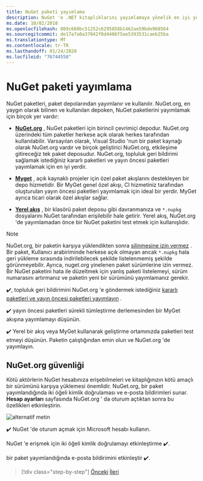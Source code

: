 ```yaml
---
title: NuGet paketi yayımlama
description: NuGet 'e .NET kitaplıklarını yayımlamaya yönelik en iyi yöntem önerileri.
ms.date: 10/02/2018
ms.openlocfilehash: 089c660bc51252c6295858b1462ae59bde968564
ms.sourcegitcommit: de17a7a0a37042f0d4406f5ae5393531caeb25ba
ms.translationtype: MT
ms.contentlocale: tr-TR
ms.lasthandoff: 01/24/2020
ms.locfileid: "76744558"
---
```

# <a name="publishing-a-nuget-package"></a>NuGet paketi yayımlama

NuGet paketleri, paket depolarından yayımlanır ve kullanılır. NuGet.org, en yaygın olarak bilinen ve kullanılan depoken, NuGet paketlerini yayımlamak için birçok yer vardır:

* **[NuGet.org](https://www.nuget.org/)** , NuGet paketleri için birincil çevrimiçi depodur. NuGet.org üzerindeki tüm paketler herkese açık olarak herkes tarafından kullanılabilir. Varsayılan olarak, Visual Studio 'nun bir paket kaynağı olarak NuGet.org vardır ve birçok geliştirici NuGet.org, etkileşime gitireceğiz tek paket deposudur. NuGet.org, topluluk geri bildirimi sağlamak istediğiniz kararlı paketleri ve yayın öncesi paketleri yayımlamak için en iyi yerdir.

* **[Myget](https://myget.org/)** , açık kaynaklı projeler için özel paket akışlarını destekleyen bir depo hizmetidir. Bir MyGet genel özel akışı, CI hizmetiniz tarafından oluşturulan yayın öncesi paketleri yayımlamak için ideal bir yerdir. MyGet ayrıca ticari olarak özel akışlar sağlar.

* **[Yerel akış](/nuget/hosting-packages/local-feeds)** , bir klasörü paket deposu gibi davranmanıza ve `*.nupkg` dosyalarını NuGet tarafından erişilebilir hale getirir. Yerel akış, NuGet.org 'de yayımlamadan önce bir NuGet paketini test etmek için kullanışlıdır.

> [!NOTE]
> NuGet.org, bir paketin karşıya yüklendikten sonra [silinmesine izin vermez](/nuget/policies/deleting-packages) . Bir paket, Kullanıcı arabiriminde herkese açık olmayan ancak `*.nupkg` hala geri yükleme sırasında indirilebilecek şekilde listelenmemiş şekilde görünmeyebilir. Ayrıca, nuget.org yinelenen paket sürümlerine izin vermez. Bir NuGet paketini hata ile düzeltmek için yanlış paketi listelemeyi, sürüm numarasını artırmanız ve paketin yeni bir sürümünü yayımlamanız gerekir.

✔️, topluluk geri bildirimini NuGet.org 'e göndermek istediğiniz [kararlı paketleri ve yayın öncesi paketleri yayımlayın](/nuget/create-packages/publish-a-package) .

✔️ yayın öncesi paketleri sürekli tümleştirme derlemesinden bir MyGet akışına yayımlamayı düşünün.

✔️ Yerel bir akış veya MyGet kullanarak geliştirme ortamınızda paketleri test etmeyi düşünün. Paketin çalıştığından emin olun ve NuGet.org 'de yayımlayın.

## <a name="nugetorg-security"></a>NuGet.org güvenliği

Kötü aktörlerin NuGet hesabınıza erişebilmeleri ve kitaplığınızın kötü amaçlı bir sürümünü karşıya yüklemesi önemlidir. NuGet.org, bir paket yayımlandığında iki öğeli kimlik doğrulaması ve e-posta bildirimleri sunar. **Hesap ayarları** sayfasında NuGet.org ' da oturum açtıktan sonra bu özellikleri etkinleştirin.

![alternatif metin](./media/publish-nuget-package/nuget-2fa.png "NuGet hesap güvenliği")

✔️ NuGet 'de oturum açmak için Microsoft hesabı kullanın.

NuGet 'e erişmek için iki öğeli kimlik doğrulamayı etkinleştirme ✔️.

bir paket yayımlandığında e-posta bildirimini etkinleştir ✔️.

>[!div class="step-by-step"]
>[Önceki](sourcelink.md)
>[İleri](versioning.md)
